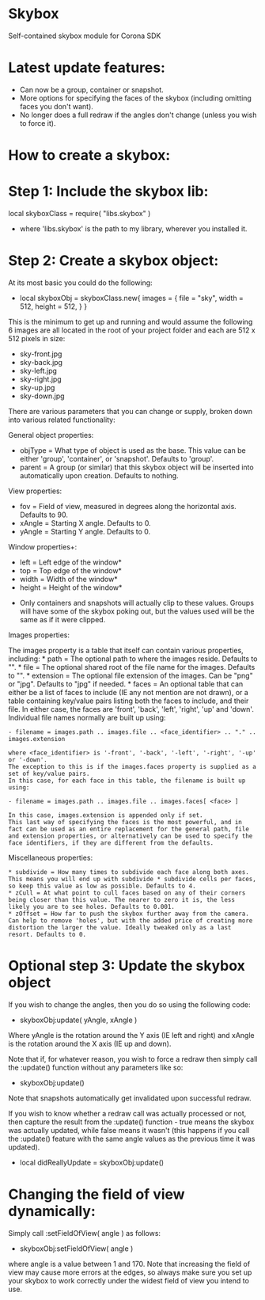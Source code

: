 Skybox
======

Self-contained skybox module for Corona SDK


Latest update features:
======

* Can now be a group, container or snapshot.
* More options for specifying the faces of the skybox (including omitting faces you don't want).
* No longer does a full redraw if the angles don't change (unless you wish to force it).

How to create a skybox:
======

Step 1: Include the skybox lib:
======

local skyboxClass = require( "libs.skybox" )

- where 'libs.skybox' is the path to my library, wherever you installed it.
 
Step 2: Create a skybox object:
======
 
At its most basic you could do the following:

- local skyboxObj = skyboxClass.new{
    images = {
       file = "sky",
       width = 512,
       height = 512,
    }
}

This is the minimum to get up and running and would assume the following 6 images are all located in the root of your project folder and each are 512 x 512 pixels in size:

* sky-front.jpg
* sky-back.jpg
* sky-left.jpg
* sky-right.jpg
* sky-up.jpg
* sky-down.jpg

There are various parameters that you can change or supply, broken down into various related functionality:
 
General object properties:

* objType = What type of object is used as the base. This value can be either 'group', 'container', or 'snapshot'. Defaults to 'group'.
* parent = A group (or similar) that this skybox object will be inserted into automatically upon creation. Defaults to nothing.

View properties:

* fov = Field of view, measured in degrees along the horizontal axis. Defaults to 90.
* xAngle = Starting X angle. Defaults to 0.
* yAngle = Starting Y angle. Defaults to 0.

Window properties+:

* left = Left edge of the window*
* top = Top edge of the window*
* width = Width of the window*
* height = Height of the window*

+ Only containers and snapshots will actually clip to these values. Groups will have some of the skybox poking out, but the values used will be the same as if it were clipped.
 
Images properties:
 
The images property is a table that itself can contain various properties, including:
	* path = The optional path to where the images reside. Defaults to "".
	* file = The optional shared root of the file name for the images. Defaults to "".
	* extension = The optional file extension of the images. Can be "png" or "jpg". Defaults to "jpg" if needed.
	* faces = An optional table that can either be a list of faces to include (IE any not mention are not drawn), or a table containing key/value pairs listing both the faces to include, and their file. In either case, the faces are 'front', 'back', 'left', 'right', 'up' and 'down'.
	Individual file names normally are built up using:
 
  	- filename = images.path .. images.file .. <face_identifier> .. "." .. images.extension
 
	where <face_identifier> is '-front', '-back', '-left', '-right', '-up' or '-down'.
	The exception to this is if the images.faces property is supplied as a set of key/value pairs.
	In this case, for each face in this table, the filename is built up using:
	 
	- filename = images.path .. images.file .. images.faces[ <face> ]
	 
	In this case, images.extension is appended only if set.
	This last way of specifying the faces is the most powerful, and in fact can be used as an entire replacement for the general path, file and extension properties, or alternatively can be used to specify the face identifiers, if they are different from the defaults.

Miscellaneous properties:

	* subdivide = How many times to subdivide each face along both axes. This means you will end up with subdivide * subdivide cells per faces, so keep this value as low as possible. Defaults to 4.
	* zCull = At what point to cull faces based on any of their corners being closer than this value. The nearer to zero it is, the less likely you are to see holes. Defaults to 0.001.
	* zOffset = How far to push the skybox further away from the camera. Can help to remove 'holes', but with the added price of creating more distortion the larger the value. Ideally tweaked only as a last resort. Defaults to 0.

Optional step 3: Update the skybox object
======
	 
If you wish to change the angles, then you do so using the following code:

- skyboxObj:update( yAngle, xAngle )

Where yAngle is the rotation around the Y axis (IE left and right) and xAngle is the rotation around the X axis (IE up and down).
	 
Note that if, for whatever reason, you wish to force a redraw then simply call the :update() function without any parameters like so:

- skyboxObj:update()

Note that snapshots automatically get invalidated upon successful redraw.

If you wish to know whether a redraw call was actually processed or not, then capture the result from the :update() function - true means the skybox was actually updated, while false means it wasn't (this happens if you call the :update() feature with the same angle values as the previous time it was updated).

- local didReallyUpdate = skyboxObj:update()
 
Changing the field of view dynamically:
======

Simply call :setFieldOfView( angle ) as follows:

- skyboxObj:setFieldOfView( angle )

where angle is a value between 1 and 170. Note that increasing the field of view may cause more errors at the edges, so always make sure you set up your skybox to work correctly under the widest field of view you intend to use.